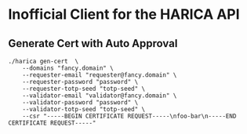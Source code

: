 # Inofficial Client for the HARICA API

## Generate Cert with Auto Approval
```
./harica gen-cert  \
    --domains "fancy.domain" \
    --requester-email "requester@fancy.domain" \
    --requester-password "password" \
    --requester-totp-seed "totp-seed" \
    --validator-email "validator@fancy.domain" \
    --validator-password "password" \
    --validator-totp-seed "totp-seed" \
    --csr "-----BEGIN CERTIFICATE REQUEST-----\nfoo-bar\n-----END CERTIFICATE REQUEST-----"
```
